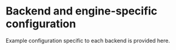 # Backend and engine-specific configuration

Example configuration specific to each backend is provided here.

